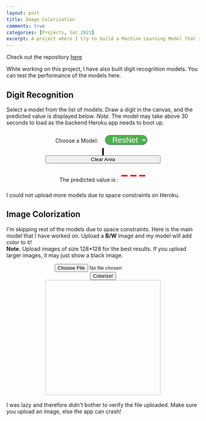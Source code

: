 ```yaml
---
layout: post
title: Image Colorization
comments: true
categories: [Projects, SoC_2021]
excerpt: A project where I try to build a Machine Learning Model that is capable of converting grayscale images to colored ones. 
---
```

<!-- Special thanks to https://www.codicode.com/art/how_to_draw_on_a_html5_canvas_with_a_mouse.aspx -->

Check out the repository [here](https://github.com/Sudhansh6/ImageColorization)

While working on this project, I have also built digit recognition models. You can test the performance of the models here.  

## Digit Recognition
Select a model from the list of models. Draw a digit in the canvas, and the predicted value is displayed below. *Note.* The model may take above 30 seconds to load as the backend Heroku app needs to boot up.
<div align = center >
	 <label for="models">Choose a Model:</label>	 	
	<select id = "models" name="models" id="models">
	  <!-- <option value = "alexnet">AlexNet</option> -->
	  <!-- <option value = "vgg">VGG</option> -->
	  <option value = "resnet" selected>ResNet</option>
	</select> <br>
    <canvas id="Canvas" width="300" height="300" style = "padding: 0px; border: 2px solid black;"></canvas> <br>
    <button class = subscribeBtn style = "width: 300px;" id = "clear" onclick="javascript:clearArea('Canvas');return false;">Clear Area</button>
	<!-- <img height = 200 width = 200 style = "padding: 0px; border: 2px solid black;" id="frame"> -->
	<div> The predicted value is : <span id = result> --- </span> </div> 
</div>

I could not upload more models due to space constraints on Heroku.

## Image Colorization

I'm skipping rest of the models due to space constraints. Here is the main model that I have worked on. Upload a **B/W** image and my model will add color to it!  
**Note.** Upload images of size 128\*128 for the best results. If you upload larger images, it may just show a black image.

<div align = center >
  <!-- <form onsubmit="return colorize(); return false;"> -->
    <input id="colorfile" type="file" name="imageData" /> <br>
    <button class = subscribeBtn id = colorbutton onclick="colorize()"> Colorize! </button> <br>
  <!-- </form> -->
  <img id = "colorized" width = 300 height = 300> <br>
</div>

I was lazy and therefore didn't bother to verify the file uploaded. Make sure you upload an image, else the app can crash!

<style>
#models{
	font-size: 20px;
	margin: 10px 8px 10px 14px;
	padding: 0px 8px 0px 14px;
	border-radius: 20px;
	color:  white;
	background-color: #4CAF50;
}
#result{
	font-size: 50px;
	color: red;
}
</style>
<script src="//ajax.googleapis.com/ajax/libs/jquery/1.7.1/jquery.min.js" type="text/javascript"></script>

<script>
// =============
// == Globals ==
// =============
const canvas = document.getElementById('Canvas');
const canvasContext = canvas.getContext('2d');
const clearButton = document.getElementById('clear');
const state = {
  mousedown: false
};

// ===================
// == Configuration ==
// ===================
const lineWidth = 20;
const halfLineWidth = lineWidth / 2;
const fillStyle = '#333';
const lineJoin = "round";
const strokeStyle = "red";
const shadowColor = '#333';
const shadowBlur = lineWidth / 4;

// =====================
// == Event Listeners ==
// =====================
canvas.addEventListener('mousedown', handleWritingStart);
canvas.addEventListener('mousemove', handleWritingInProgress);
canvas.addEventListener('mouseup', handleDrawingEnd);
canvas.addEventListener('mouseout', handleDrawingEnd);

canvas.addEventListener('touchstart', handleWritingStart);
canvas.addEventListener('touchmove', handleWritingInProgress);
canvas.addEventListener('touchend', handleDrawingEnd);

clearButton.addEventListener('click', handleClearButtonClick);

// ====================
// == Event Handlers ==
// ====================
function handleWritingStart(event) {
  event.preventDefault();

  const mousePos = getMousePositionOnCanvas(event);

  canvasContext.beginPath();

  canvasContext.moveTo(mousePos.x, mousePos.y);

  canvasContext.lineJoin = lineJoin;
  canvasContext.lineWidth = lineWidth;
  canvasContext.strokeStyle = strokeStyle;
  canvasContext.shadowColor = null;
  canvasContext.shadowBlur = null;

  canvasContext.fill();

  state.mousedown = true;
}

function handleWritingInProgress(event) {
  event.preventDefault();

  if (state.mousedown) {
    const mousePos = getMousePositionOnCanvas(event);

    canvasContext.lineTo(mousePos.x, mousePos.y);
    canvasContext.stroke();
  }
}

function handleDrawingEnd(event) {
  event.preventDefault();
  getPrediction();
  if (state.mousedown) {
    canvasContext.shadowColor = shadowColor;
    canvasContext.shadowBlur = shadowBlur;

    canvasContext.stroke();
  }

  state.mousedown = false;
}

function handleClearButtonClick(event) {
  event.preventDefault();

  clearCanvas();
}

// ======================
// == Helper Functions ==
// ======================
function getMousePositionOnCanvas(event) {
  const clientX = event.clientX || event.touches[0].clientX;
  const clientY = event.clientY || event.touches[0].clientY;
  const rect = event.target.getBoundingClientRect();
  const offsetLeft = rect.left;
  const offsetTop = rect.top;
  const canvasX = clientX - offsetLeft;
  const canvasY = clientY - offsetTop;

  return { x: canvasX, y: canvasY };
}

function clearCanvas() {
  canvasContext.clearRect(0, 0, canvas.width, canvas.height);
}

// $(function() {
//     // let url = "https://soc2021.herokuapp.com/CNN";
//     // let url = "http://0.0.0.0:5000/CNN";
//     let url = "http://127.0.0.1:5000/CNN";
//     $('#colorbutton').click(function() {
//         var form_data = new FormData($('#colorform')[0]);
//         $.ajax({
//             type: 'POST',
//             url: url,
//             data: form_data,
//             contentType: false,
//             cache: false,
//             processData: false,
//             success: function(data) {
//                 console.log('Success!');
//             },
//         });
//     });
// });


function colorize()
	{
    
    // var form_data = new FormData($('#colorimage')[0]);
    let Pic = $("#colorfile")[0].files[0];
    console.log(Pic);
    let form_data = new FormData();
    form_data.append("imageData", Pic);
		let url = "https://blooming-reaches-54484.herokuapp.com/CNN";
		// let url = "http://0.0.0.0:5000/CNN";
		// let url = "http://127.0.0.1:5000/CNN";
		console.log("Sent a request to " + url);

		$.ajax({
        type: 'POST',
        url: url,
        data: form_data,
        processData: false,
        contentType: false,
        xhrFields: {
       	withCredentials: true
    	},
        crossDomain: true,
        success: function(result) {
        			flag = false;
        			if(result.result == "")
        			document.getElementById('colorized').src = 'data:;base64,' + result['image'];
        			else
        			res.innerHTML = result.result;
                    // document.getElementById('frame').src = 'data:image/jpg;base64,'+ result;
                },
         error: function(error) {
        	console.log("error");
        }
    	})
    return false;
	}

  function getPrediction()
  {
    var Pic = document.getElementById("Canvas").toDataURL();
    let flag = true;
      Pic = Pic.replace(/^data:image\/(png|jpg);base64,/, "");
      let model = $("#models option:selected").val();
      let res = document.getElementById('result');
    let url = "https://soc2021.herokuapp.com/CNN";
    // let url = "http://0.0.0.0:5000/CNN";
    // let url = "http://127.0.0.1:5000/CNN";
    console.log("Sent a request to " + url);
    if(flag)
     res.innerHTML = '<img width = 50 height = 50 src = "/assets/loading.gif">';
    $.ajax({
        type: 'POST',
        url: url,
        data: JSON.stringify({"imageData" : Pic, "model" : model}),
        contentType: 'application/json',
        xhrFields: {
        withCredentials: true
      },
        crossDomain: true,
        success: function(result) {
              flag = false;
              if(result.result == "")
              document.getElementById('frame').src = 'data:;base64,' + result['image'];
              else
              res.innerHTML = result.result;
                    // document.getElementById('frame').src = 'data:image/jpg;base64,'+ result;
                },
         error: function(error) {
          console.log("error");
        }
      })
  }
</script>
